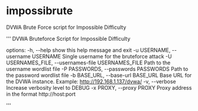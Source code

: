 # impossibrute
DVWA Brute Force script for Impossible Difficulty

'''
DVWA Bruteforce Script for Impossible Difficulty

options:
  -h, --help            show this help message and exit
  -u USERNAME, --username USERNAME
                        Single username for the bruteforce attack
  -U USERNAMES_FILE, --usernames-file USERNAMES_FILE
                        Path to the username wordlist file
  -P PASSWORDS, --passwords PASSWORDS
                        Path to the password wordlist file
  -b BASE_URL, --base-url BASE_URL
                        Base URL for the DVWA instance. Example: http://192.168.1.137/dvwa/
  -v, --verbose         Increase verbosity level to DEBUG
  -x PROXY, --proxy PROXY
                        Proxy address in the format http://host:port

'''
